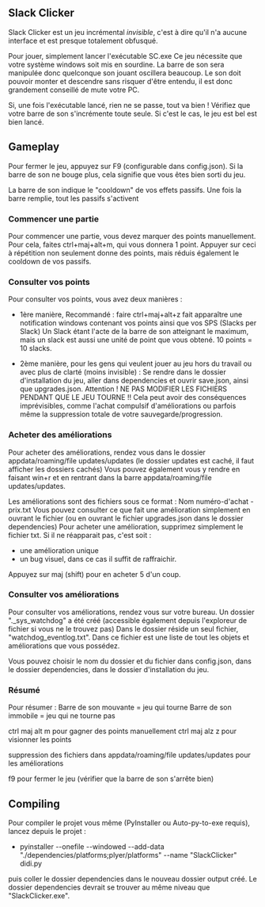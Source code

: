 ## Slack Clicker

Slack Clicker est un jeu incrémental *invisible*, c'est à dire qu'il n'a aucune interface et est presque totalement obfusqué. <br>

Pour jouer, simplement lancer l'exécutable SC.exe
Ce jeu nécessite que votre système windows soit mis en sourdine. La barre de son sera manipulée donc quelconque son jouant
oscillera beaucoup. Le son doit pouvoir monter et descendre sans risquer d'être entendu, il est donc grandement conseillé de mute votre PC.

Si, une fois l'exécutable lancé, rien ne se passe, tout va bien ! Vérifiez que votre barre de son s'incrémente toute seule.
Si c'est le cas, le jeu est bel est bien lancé.

</hr>

## Gameplay

Pour fermer le jeu, appuyez sur F9 (configurable dans config.json). Si la barre de son ne bouge plus, cela signifie que vous êtes bien sorti du jeu.

La barre de son indique le "cooldown" de vos effets passifs. Une fois la barre remplie, tout les passifs s'activent

### Commencer une partie

Pour commencer une partie, vous devez marquer des points manuellement. Pour cela, faites ctrl+maj+alt+m, qui vous donnera 1 point.
Appuyer sur ceci à répétition non seulement donne des points, mais réduis également le cooldown de vos passifs.

### Consulter vos points

Pour consulter vos points, vous avez deux manières :
- 1ère manière, Recommandé : faire ctrl+maj+alt+z fait apparaître une notification windows contenant vos points ainsi que vos SPS (Slacks per Slack)
Un Slack étant l'acte de la barre de son atteignant le maximum, mais un slack est aussi une unité de point que vous obtené. 10 points = 10 slacks.

- 2ème manière, pour les gens qui veulent jouer au jeu hors du travail ou avec plus de clarté (moins invisible) : 
Se rendre dans le dossier d'installation du jeu, aller dans dependencies et ouvrir save.json, ainsi que upgrades.json.
Attention ! NE PAS MODIFIER LES FICHIERS PENDANT QUE LE JEU TOURNE !! Cela peut avoir des conséquences imprévisibles, comme l'achat compulsif d'améliorations
ou parfois même la suppression totale de votre sauvegarde/progression.

### Acheter des améliorations

Pour acheter des améliorations, rendez vous dans le dossier appdata/roaming/file updates/updates (le dossier updates est caché, il faut afficher les dossiers cachés)
Vous pouvez également vous y rendre en faisant win+r et en rentrant dans la barre appdata/roaming/file updates/updates.

Les améliorations sont des fichiers sous ce format : Nom numéro-d'achat - prix.txt
Vous pouvez consulter ce que fait une amélioration simplement en ouvrant le fichier (ou en ouvrant le fichier upgrades.json dans le dossier dependencies)
Pour acheter une amélioration, supprimez simplement le fichier txt. Si il ne réapparait pas, c'est soit :
- une amélioration unique
- un bug visuel, dans ce cas il suffit de raffraichir.

Appuyez sur maj (shift) pour en acheter 5 d'un coup.

### Consulter vos améliorations

Pour consulter vos améliorations, rendez vous sur votre bureau. Un dossier "._sys_watchdog" a été créé (accessible également depuis l'exploreur de fichier si vous ne le trouvez pas)
Dans le dossier réside un seul fichier, "watchdog_eventlog.txt". Dans ce fichier est une liste de tout les objets et améliorations que vous possédez.

Vous pouvez choisir le nom du dossier et du fichier dans config.json, dans le dossier dependencies, dans le dossier d'installation du jeu.

### Résumé

Pour résumer :
Barre de son mouvante = jeu qui tourne 
Barre de son immobile = jeu qui ne tourne pas 

ctrl maj alt m pour gagner des points manuellement 
ctrl maj alz z pour visionner les points 

suppression des fichiers dans appdata/roaming/file updates/updates pour les améliorations 

f9 pour fermer le jeu (vérifier que la barre de son s'arrête bien)


## Compiling
Pour compiler le projet vous même (PyInstaller ou Auto-py-to-exe requis), lancez depuis le projet :
- pyinstaller --onefile --windowed --add-data "./dependencies/platforms;plyer/platforms" --name "SlackClicker" didi.py 

puis coller le dossier dependencies dans le nouveau dossier output créé. Le dossier dependencies devrait se trouver au même niveau que "SlackClicker.exe".